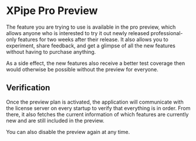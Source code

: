 # XPipe Pro Preview

The feature you are trying to use is available in the pro preview, which allows anyone who is interested to try it out newly released professional-only features for two weeks after their release. It also allows you to experiment, share feedback, and get a glimpse of all the new features without having to purchase anything.

As a side effect, the new features also receive a better test coverage then would otherwise be possible without the preview for everyone.

## Verification

Once the preview plan is activated, the application will communicate with the license server on every startup to verify that everything is in order. From there, it also fetches the current information of which features are currently new and are still included in the preview.

You can also disable the preview again at any time.

